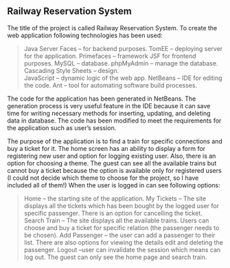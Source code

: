 ## Railway Reservation System 


The title of the project is called Railway Reservation System. To create the web application following technologies has been used:

>	Java Server Faces – for backend purposes.
>	TomEE – deploying server for the application. 
>	Primefaces – framework JSF for frontend purposes. 
>	MySQL – database. 
>	phpMyAdmin – manage the database.
>	Cascading Style Sheets – design.  
>	JavaScript – dynamic logic of the web app.
>	NetBeans – IDE for editing the code.
>	Ant – tool for automating software build processes.


The code for the application has been generated in NetBeans. The generation process is very useful feature in the IDE because it can save time for writing necessary methods for inserting, updating, and deleting data in database. The code has been modified to meet the requirements for the application such as user’s session. 


The purpose of the application is to find a train for specific connections and buy a ticket for it. The home screen has an ability to display a form for registering new user and option for logging existing user. Also, there is an option for choosing a theme. The guest can see all the available trains but cannot buy a ticket because the option is available only for registered users (I could not decide which theme to choose for the project, so I have included all of them!) When the user is logged in can see following options:
>	Home – the starting site of the application.
>	My Tickets – The site displays all the tickets which has been bought by the logged user for specific passenger. There is an option for cancelling the ticket. 
>	Search Train – The site displays all the available trains. Users can choose and buy a ticket for specific relation (the passenger needs to be chosen).
>	Add Passenger – the user can add a passenger to their list. There are also options for viewing the details edit and deleting the passenger.
>	Logout –user can invalidate the session which means can log out. 
The guest can only see the home page and search train.
